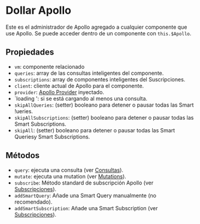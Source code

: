 # Dollar Apollo

Este es el administrador de Apollo agregado a cualquier componente que use Apollo. Se puede acceder dentro de un componente con `this.$Apollo`.

## Propiedades

- `vm`: componente relacionado
- `queries`: array de las consultas inteligentes del componente.
- `subscriptions`: array de componentes inteligentes del Suscripciones.
- `client`: cliente actual de Apollo para el componente.
- `provider`: [Apollo Provider](./apollo-provider.md) inyectado.
- `loading ': si se está cargando al menos una consulta.
- `skipAllQueries`: (setter) booleano para detener o pausar todas las Smart !ueries.
- `skipAllSubscriptions`: (setter) booleano para detener o pausar todas las Smart Subscriptions.
- `skipAll`: (setter) booleano para detener o pausar todas las Smart Queriesy Smart Subscriptions.

## Métodos

- `query`: ejecuta una consulta (ver [Consultas](../guide/apollo/queries.md)).
- `mutate`: ejecuta una mutation (ver [Mutations](../guide/apollo/mutations.md)).
- `subscribe`: Método standard de subscripción Apollo (ver [Subscripciones](../guide/apollo/subscriptions.md)).
- `addSmartQuery`: Añade una Smart Query manualmente  (no recomendado).
- `addSmartSubscription`: Añade una Smart Subscription (ver [Subscripciones](../guide/apollo/subscriptions.md)).